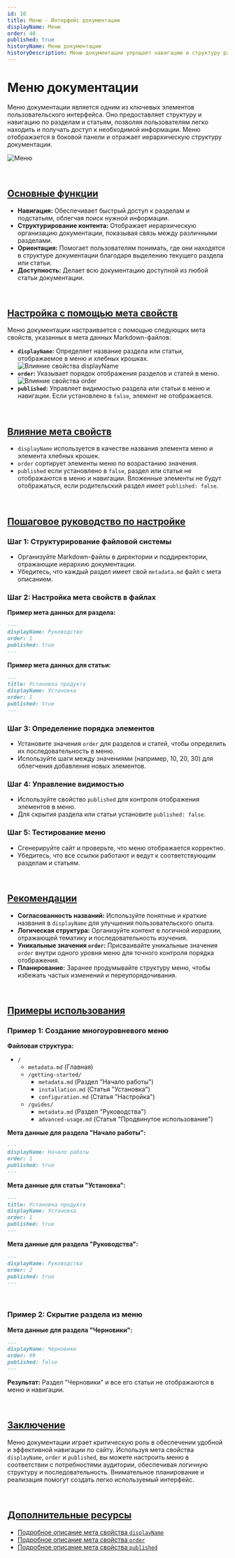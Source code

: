 ```yaml
---
id: 10
title: Меню - Интерфейс документации
displayName: Меню
order: 40
published: true
historyName: Меню документации
historyDescription: Меню документации упрощает навигацию и структуру разделов с помощью мета свойств `displayName`, `order`, `published`.
---
```


# Меню документации

Меню документации является одним из ключевых элементов пользовательского интерфейса. Оно предоставляет структуру и навигацию по разделам и статьям, позволяя
пользователям легко находить и получать доступ к необходимой информации. Меню отображается в боковой панели и отражает иерархическую структуру документации.

![Меню](https://raw.githubusercontent.com/SolarSpaceTech/product-documentation-content/refs/heads/main/ru/documentation/markdown/images/menu.png)

<br/>

## [Основные функции](basic-functions)

- **Навигация:** Обеспечивает быстрый доступ к разделам и подстатьям, облегчая поиск нужной информации.
- **Структурирование контента:** Отображает иерархическую организацию документации, показывая связь между различными разделами.
- **Ориентация:** Помогает пользователям понимать, где они находятся в структуре документации благодаря выделению текущего раздела или статьи.
- **Доступность:** Делает всю документацию доступной из любой статьи документации.

<br/>

## [Настройка с помощью мета свойств](customization-using-meta-properties)

Меню документации настраивается с помощью следующих мета свойств, указанных в мета данных Markdown-файлов:

- **`displayName`:** Определяет название раздела или статьи, отображаемое в меню и хлебных крошках.
![Влияние cвойства displayName](https://raw.githubusercontent.com/SolarSpaceTech/product-documentation-content/refs/heads/main/ru/documentation/markdown/images/display-name.png)
- **`order`:** Указывает порядок отображения разделов и статей в меню.
![Влияние cвойства order](https://raw.githubusercontent.com/SolarSpaceTech/product-documentation-content/refs/heads/main/ru/documentation/markdown/images/order.png)
- **`published`:** Управляет видимостью раздела или статьи в меню и навигации. Если установлено в `false`, элемент не отображается.

<br/>

## [Влияние мета свойств](impact-of-meta-properties)

- `displayName` используется в качестве названия элемента меню и элемента хлебных крошек.
- `order` сортирует элементы меню по возрастанию значения.
- `published` если установлено в `false`, раздел или статья не отображаются в меню и навигации. Вложенные элементы не будут отображаться,
если родительский раздел имеет `published: false`.

<br/>

## [Пошаговое руководство по настройке](step-by-step-setup-guide)

### Шаг 1: Структурирование файловой системы

- Организуйте Markdown-файлы в директории и поддиректории, отражающие иерархию документации.
- Убедитесь, что каждый раздел имеет свой `metadata.md` файл с мета описанием.

### Шаг 2: Настройка мета свойств в файлах

**Пример мета данных для раздела:**

```md
---
displayName: Руководство
order: 1
published: true
---
```

**Пример мета данных для статьи:**

```md
---
title: Установка продукта
displayName: Установка
order: 1
published: true
---
```

### Шаг 3: Определение порядка элементов

- Установите значения `order` для разделов и статей, чтобы определить их последовательность в меню.
- Используйте шаги между значениями (например, 10, 20, 30) для облегчения добавления новых элементов.

### Шаг 4: Управление видимостью

- Используйте свойство `published` для контроля отображения элементов в меню.
- Для скрытия раздела или статьи установите `published: false`.

### Шаг 5: Тестирование меню

- Сгенерируйте сайт и проверьте, что меню отображается корректно.
- Убедитесь, что все ссылки работают и ведут к соответствующим разделам и статьям.

<br/>

## [Рекомендации](recommendations)

- **Согласованность названий:** Используйте понятные и краткие названия в `displayName` для улучшения пользовательского опыта.
- **Логическая структура:** Организуйте контент в логичной иерархии, отражающей тематику и последовательность изучения.
- **Уникальные значения `order`:** Присваивайте уникальные значения `order` внутри одного уровня меню для точного контроля порядка отображения.
- **Планирование:** Заранее продумывайте структуру меню, чтобы избежать частых изменений и переупорядочивания.

<br/>

## [Примеры использования](examples)

### Пример 1: Создание многоуровневого меню

**Файловая структура:**

- `/`
  - `metadata.md` (Главная)
  - `/getting-started/`
    - `metadata.md` (Раздел "Начало работы")
    - `installation.md` (Статья "Установка")
    - `configuration.md` (Статья "Настройка")
  - `/guides/`
    - `metadata.md` (Раздел "Руководства")
    - `advanced-usage.md` (Статья "Продвинутое использование")

**Мета данные для раздела "Начало работы":**

```md
---
displayName: Начало работы
order: 1
published: true
---
```

**Мета данные для статьи "Установка":**

```md
---
title: Установка продукта
displayName: Установка
order: 1
published: true
---
```

**Мета данные для раздела "Руководства":**

```md
---
displayName: Руководства
order: 2
published: true
---
```

<br/>

### Пример 2: Скрытие раздела из меню

**Мета данные для раздела "Черновики":**

```md
---
displayName: Черновики
order: 99
published: false
---
```

**Результат:** Раздел "Черновики" и все его статьи не отображаются в меню и навигации.

<br/>

## [Заключение](conclusion)

Меню документации играет критическую роль в обеспечении удобной и эффективной навигации по сайту. Используя мета свойства `displayName`, `order` и `published`,
вы можете настроить меню в соответствии с потребностями аудитории, обеспечивая логичную структуру и последовательность. Внимательное планирование
и реализация помогут создать легко используемый интерфейс.

<br/>

## [Дополнительные ресурсы](additional-resources)

- [Подробное описание мета свойства `displayName`]([37])
- [Подробное описание мета свойства `order`]([45])
- [Подробное описание мета свойства `published`]([46])
